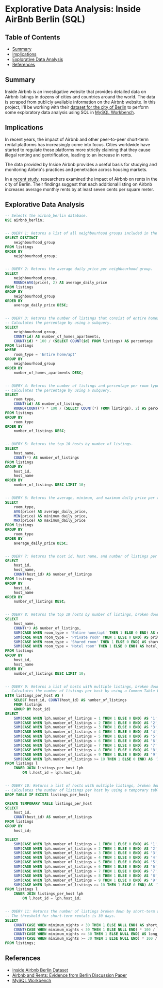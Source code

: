 # Explorative Data Analysis: Inside AirBnb Berlin (SQL)

## Table of Contents

- [Summary](README.md#summary)
- [Implications](README.md#implications)
- [Explorative Data Analysis](README.md#explorative-data-analysis)
- [References](README.md#references)

## Summary

Inside Airbnb is an investigative website that provides detailed data on Airbnb listings in dozens of cities and countries around the world. The data is scraped from publicly available information on the Airbnb website. In this project, I'll be working with their [dataset for the city of Berlin](http://insideairbnb.com/berlin) to perform some exploratory data analysis using SQL in [MySQL Workbench](https://www.mysql.com/products/workbench/).

## Implications

In recent years, the impact of Airbnb and other peer-to-peer short-term rental platforms has increasingly come into focus. Cities worldwide have started to regulate those platforms more strictly claiming that they cause illegal renting and gentrification, leading to an increase in rents.

The data provided by Inside Airbnb provides a useful basis for studying and monitoring Airbnb's practices and penetration across housing markets.

In a [recent study](https://www.diw.de/de/diw_01.c.796644.de/publikationen/diskussionspapiere/2020_1890/airbnb_and_rents__evidence_from_berlin.html), researchers examined the impact of Airbnb on rents in the city of Berlin. Their findings suggest that each additional listing on Airbnb increases average monthly rents by at least seven cents per square meter.

## Explorative Data Analysis

```SQL
-- Selects the airbnb_berlin database.
USE airbnb_berlin;


-- QUERY 1: Returns a list of all neighbourhood groups included in the dataset.
SELECT DISTINCT
	neighbourhood_group
FROM listings
ORDER BY
	neighbourhood_group;


-- QUERY 2: Returns the average daily price per neighbourhood group.
SELECT
	neighbourhood_group,
    ROUND(AVG(price), 2) AS average_daily_price
FROM listings
GROUP BY
	neighbourhood_group
ORDER BY
	average_daily_price DESC;


-- QUERY 3: Returns the number of listings that consist of entire homes or apartments and the percentage.
-- Calculates the percentage by using a subquery.
SELECT
	neighbourhood_group,
    COUNT(id) AS number_of_homes_apartments,
    COUNT(id) * 100 / (SELECT COUNT(id) FROM listings) AS percentage
FROM listings
WHERE
	room_type = 'Entire home/apt'
GROUP BY
	neighbourhood_group
ORDER BY
	number_of_homes_apartments DESC;


-- QUERY 4: Returns the number of listings and percentage per room type.
-- Calculates the percentage by using a subquery.
SELECT
	room_type,
    COUNT(id) AS number_of_listings,
    ROUND(COUNT(*) * 100 / (SELECT COUNT(*) FROM listings), 2) AS percentage
FROM listings
GROUP BY
	room_type
ORDER BY
	number_of_listings DESC;


-- QUERY 5: Returns the top 10 hosts by number of listings.
SELECT
    host_name,
	COUNT(*) AS number_of_listings
FROM listings
GROUP BY
	host_id,
    host_name
ORDER BY
	number_of_listings DESC LIMIT 10;


-- QUERY 6: Returns the average, minimum, and maximum daily price per room type.
SELECT
	room_type,
    AVG(price) AS average_daily_price,
    MIN(price) AS minimum_daily_price,
    MAX(price) AS maximum_daily_price
FROM listings
GROUP BY
	room_type
ORDER BY
	average_daily_price DESC;


-- QUERY 7: Returns the host id, host name, and number of listings per host.
SELECT
	host_id,
    host_name,
	COUNT(host_id) AS number_of_listings
FROM listings
GROUP BY
	host_id,
    host_name
ORDER BY
	number_of_listings DESC;


-- QUERY 8: Returns the top 10 hosts by number of listings, broken down by room type.
SELECT
    host_name,
    COUNT(*) AS number_of_listings,
    SUM(CASE WHEN room_type = 'Entire home/apt' THEN 1 ELSE 0 END) AS entire_home_apts,
    SUM(CASE WHEN room_type = 'Private room' THEN 1 ELSE 0 END) AS private_rooms,
    SUM(CASE WHEN room_type = 'Shared room' THEN 1 ELSE 0 END) AS shared_rooms,
    SUM(CASE WHEN room_type = 'Hotel room' THEN 1 ELSE 0 END) AS hotel_rooms
FROM listings
GROUP BY
	host_id,
    host_name
ORDER BY
	number_of_listings DESC LIMIT 10;


-- QUERY 9: Returns a list of hosts with multiple listings, broken down by the number of listings (1-10+).
-- Calculates the number of listings per host by using a Common Table Expression (CTE).
WITH listings_per_host AS (
	SELECT host_id, COUNT(host_id) AS number_of_listings
    FROM listings
    GROUP BY host_id)
SELECT
	SUM(CASE WHEN lph.number_of_listings = 1 THEN 1 ELSE 0 END) AS '1',
    SUM(CASE WHEN lph.number_of_listings = 2 THEN 1 ELSE 0 END) AS '2',
    SUM(CASE WHEN lph.number_of_listings = 3 THEN 1 ELSE 0 END) AS '3',
    SUM(CASE WHEN lph.number_of_listings = 4 THEN 1 ELSE 0 END) AS '4',
    SUM(CASE WHEN lph.number_of_listings = 5 THEN 1 ELSE 0 END) AS '5',
    SUM(CASE WHEN lph.number_of_listings = 6 THEN 1 ELSE 0 END) AS '6',
    SUM(CASE WHEN lph.number_of_listings = 7 THEN 1 ELSE 0 END) AS '7',
    SUM(CASE WHEN lph.number_of_listings = 8 THEN 1 ELSE 0 END) AS '8',
    SUM(CASE WHEN lph.number_of_listings = 9 THEN 1 ELSE 0 END) AS '9',
    SUM(CASE WHEN lph.number_of_listings >= 10 THEN 1 ELSE 0 END) AS '10+'
FROM listings l
	INNER JOIN listings_per_host lph
		ON l.host_id = lph.host_id;


-- QUERY 10: Returns a list of hosts with multiple listings, broken down by the number of listings (1-10+).
-- Calculates the number of listings per host by using a temporary table.
DROP TABLE IF EXISTS listings_per_host;

CREATE TEMPORARY TABLE listings_per_host
SELECT
	host_id,
    COUNT(host_id) AS number_of_listings
FROM listings
GROUP BY
	host_id;

SELECT
	SUM(CASE WHEN lph.number_of_listings = 1 THEN 1 ELSE 0 END) AS '1',
    SUM(CASE WHEN lph.number_of_listings = 2 THEN 1 ELSE 0 END) AS '2',
    SUM(CASE WHEN lph.number_of_listings = 3 THEN 1 ELSE 0 END) AS '3',
    SUM(CASE WHEN lph.number_of_listings = 4 THEN 1 ELSE 0 END) AS '4',
    SUM(CASE WHEN lph.number_of_listings = 5 THEN 1 ELSE 0 END) AS '5',
    SUM(CASE WHEN lph.number_of_listings = 6 THEN 1 ELSE 0 END) AS '6',
    SUM(CASE WHEN lph.number_of_listings = 7 THEN 1 ELSE 0 END) AS '7',
    SUM(CASE WHEN lph.number_of_listings = 8 THEN 1 ELSE 0 END) AS '8',
    SUM(CASE WHEN lph.number_of_listings = 9 THEN 1 ELSE 0 END) AS '9',
    SUM(CASE WHEN lph.number_of_listings >= 10 THEN 1 ELSE 0 END) AS '10+'
FROM listings l
	INNER JOIN listings_per_host lph
		ON l.host_id = lph.host_id;


-- QUERY 11: Returns the number of listings broken down by short-term and long-term rentals.
-- The threshold for short-term rentals is 30 days.
SELECT
	COUNT(CASE WHEN minimum_nights < 30 THEN 1 ELSE NULL END) AS short_term_rentings,
    COUNT(CASE WHEN minimum_nights < 30 THEN 1 ELSE NULL END) * 100 / (SELECT COUNT(id) FROM listings) AS percentage_str,
    COUNT(CASE WHEN minimum_nights >= 30 THEN 1 ELSE NULL END) AS long_term_rentings,
    COUNT(CASE WHEN minimum_nights >= 30 THEN 1 ELSE NULL END) * 100 / (SELECT COUNT(id) FROM listings) AS percentage_ltr
FROM listings;
```

## References

- [Inside Airbnb Berlin Dataset](http://insideairbnb.com/berlin)
- [Airbnb and Rents: Evidence from Berlin Discussion Paper](https://www.diw.de/de/diw_01.c.796644.de/publikationen/diskussionspapiere/2020_1890/airbnb_and_rents__evidence_from_berlin.html)
- [MySQL Workbench](https://www.mysql.com/products/workbench/)
